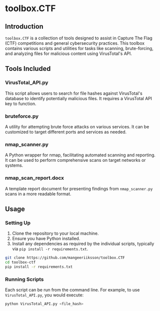 # toolbox.CTF

## Introduction
`toolbox.CTF` is a collection of tools designed to assist in Capture The Flag (CTF) competitions and general cybersecurity practices. This toolbox contains various scripts and utilities for tasks like scanning, brute-forcing, and analyzing files for malicious content using VirusTotal's API.

## Tools Included

### VirusTotal_API.py
This script allows users to search for file hashes against VirusTotal's database to identify potentially malicious files. It requires a VirusTotal API key to function.

### bruteforce.py
A utility for attempting brute force attacks on various services. It can be customized to target different ports and services as needed.

### nmap_scanner.py
A Python wrapper for nmap, facilitating automated scanning and reporting. It can be used to perform comprehensive scans on target networks or systems.

### nmap_scan_report.docx
A template report document for presenting findings from `nmap_scanner.py` scans in a more readable format.

## Usage

### Setting Up
1. Clone the repository to your local machine.
2. Ensure you have Python installed.
3. Install any dependencies as required by the individual scripts, typically via `pip install -r requirements.txt`.

```bash
git clone https://github.com/mangeeriiksson/toolbox.CTF
cd toolbox-ctf
pip install -r requirements.txt
```

### Running Scripts
Each script can be run from the command line. For example, to use `VirusTotal_API.py`, you would execute:

```bash
python VirusTotal_API.py <file_hash>
